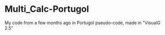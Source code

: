 # Multi_Calc-Portugol
 My code from a few months ago in Portugol pseudo-code, made in "VisualG 2.5"
